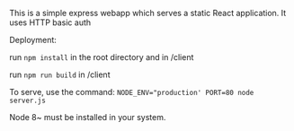 This is a simple express webapp which serves a static React application. It uses HTTP basic auth

Deployment:

run `npm install` in the root directory and in /client

run `npm run build` in /client

To serve, use the command: `NODE_ENV="production' PORT=80 node server.js`

Node 8~ must be installed in your system.